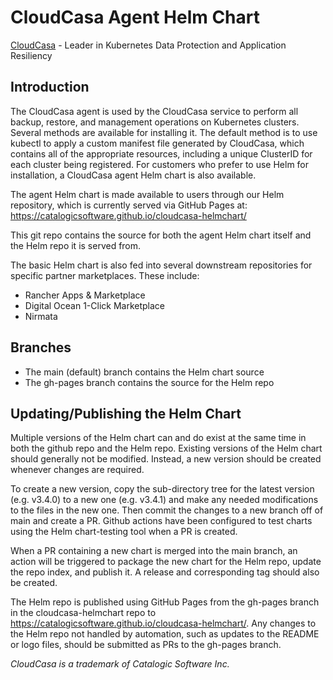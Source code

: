 # CloudCasa Agent Helm Chart

[CloudCasa](https://cloudcasa.io) - Leader in Kubernetes Data Protection and Application Resiliency

## Introduction

The CloudCasa agent is used by the CloudCasa service to perform all backup, restore, and management operations on Kubernetes clusters.  Several methods are available for installing it. The default method is to use kubectl to apply a custom manifest file generated by CloudCasa, which contains all of the appropriate resources, including a unique ClusterID for each cluster being registered. For customers who prefer to use Helm for installation, a CloudCasa agent Helm chart is also available.

The agent Helm chart is made available to users through our Helm repository, which is currently served via GitHub Pages at: https://catalogicsoftware.github.io/cloudcasa-helmchart/

This git repo contains the source for both the agent Helm chart itself and the Helm repo it is served from.

The basic Helm chart is also fed into several downstream repositories for specific partner marketplaces. These include:

* Rancher Apps & Marketplace
* Digital Ocean 1-Click Marketplace
* Nirmata

## Branches

* The main (default) branch contains the Helm chart source
* The gh-pages branch contains the source for the Helm repo

## Updating/Publishing the Helm Chart

Multiple versions of the Helm chart can and do exist at the same time in both the github repo and the Helm repo. Existing versions of the Helm chart should generally not be modified. Instead, a new version should be created whenever changes are required.

To create a new version, copy the sub-directory tree for the latest version (e.g. v3.4.0) to a new one (e.g. v3.4.1) and make any needed modifications to the files in the new one. Then commit the changes to a new branch off of main and create a PR. Github actions have been configured to test charts using the Helm chart-testing tool when a PR is created.

When a PR containing a new chart is merged into the main branch, an action will be triggered to package the new chart for the Helm repo, update the repo index, and publish it. A release and corresponding tag should also be created.

The Helm repo is published using GitHub Pages from the gh-pages branch in the cloudcasa-helmchart repo to https://catalogicsoftware.github.io/cloudcasa-helmchart/. Any changes to the Helm repo not handled by automation, such as updates to the README or logo files, should be submitted as PRs to the gh-pages branch.

*CloudCasa is a trademark of Catalogic Software Inc.*
